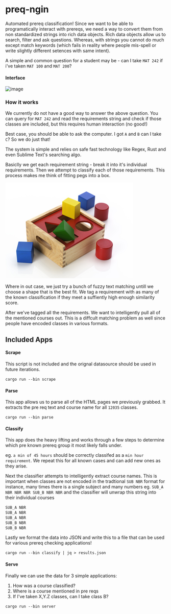 # preq-ngin

Automated prereq classification! Since we want to be able to programatically interact with prereqs, we need a way to convert them from non standardized strings into rich data objects. Rich data objects allow us to search, filter and ask questions. Whereas, with strings you cannot do much except match keywords (which fails in reality where people mis-spell or write slightly different setences with same intent).

A simple and common question for a student may be - can I take `MAT 242` if i've taken `MAT 100` and `MAT 200`? 

#### Interface

![image](https://raw.githubusercontent.com/drbh/preq-ngin/master/images/demo.mov.gif)

### How it works

We currently do not have a good way to answer the above question. You can query for `MAT 242` and read the requirements string and check if those classes are included, but this requires human interaction (no good!)

Best case, you should be able to ask the computer. I got `A` and `B` can I take `C`? So we do just that! 

The system is simple and relies on safe fast technology like Regex, Rust and even Sublime Text's searching algo. 

Basiclly we get each requirement string -  break it into it's individual requirements. Then we attempt to classify each of those requirements. This process makes me think of fitting pegs into a box. 

![fitting](https://raw.githubusercontent.com/drbh/preq-ngin/master/images/square-peg.jpg)

Where in out case, we just try a bunch of fuzzy text matching untill we choose a shape that is the best fit. We tag a requirement with as many of the known classification if they meet a suffiently high enough similarity score.

After we've tagged all the requirements. We want to intelligently pull all of the mentioned courses out. This is a diffcult matching problem as well since people have encoded classes in various formats. 

## Included Apps

#### Scrape
This script is not included and the orignal datasource should be used in future iterations.
```
cargo run --bin scrape
```

#### Parse
This app allows us to parse all of the HTML pages we previously grabbed. It extracts the pre req text and course name for all `12035` classes. 
```
cargo run --bin parse
```

#### Classify
This app does the heavy lifting and works through a few steps to determine which pre known prereq group it most likely falls under. 

eg. `a min of 45 hours` should be correctly classifed as a `min hour requirement`. We repeat this for all known cases and can add new ones as they arise.  

Next the classifier attempts to intelligently extract course names. This is important when classes are not encoded in the tradtional `SUB NBR` format for instance, many times there is a single subject and many numbers eg. `SUB_A NBR NBR NBR SUB_B NBR NBR` and the classifier will unwrap this string into their individual courses 
```
SUB_A NBR
SUB_A NBR
SUB_A NBR
SUB_B NBR
SUB_B NBR
```

Lastly we format the data into JSON and write this to a file that can be used for various prereq checking applications!

```
cargo run --bin classify | jq > results.json 
```

#### Serve

Finally we can use the data for 3 simple applications:

1. How was a course classified?
2. Where is a course mentioned in pre reqs
3. If I've taken X,Y.Z classes, can I take class B?

```
cargo run --bin server
```

